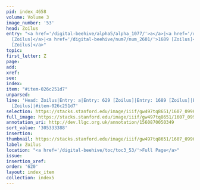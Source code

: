 ```yaml
---
pid: index_4658
volume: Volume 3
image_number: '53'
head: Zoilus
entry: "<a href='/digital-beehive/alpha5/alpha_1077/'>a</a>|<a href='/digital-beehive/num3/num_0851/'>629
  [Zoilus]</a>|<a href='/digital-beehive/num7/num_2601/'>1689 [Zoilus]</a>|<a href='/digital-beehive/num10/num_3480/'>4492
  [Zoilus]</a>"
topic:
first_letter: Z
page:
add:
xref:
see:
index:
item: "#item-026c251d7"
unparsed:
line: 'Head: Zoilus|Entry: a|Entry: 629 [Zoilus]|Entry: 1689 [Zoilus]|Entry: 4492
  [Zoilus]|#item-026c251d7'
selection: https://stacks.stanford.edu/image/iiif/gw497tq8651/1607_0996/1566,3388,730,145/full/0/default.jpg
full_image: https://stacks.stanford.edu/image/iiif/gw497tq8651/1607_0996/full/full/0/default.jpg
annotation_uri: http://dev.llgc.org.uk/annotation/1560870050349
sort_value: '305333388'
insertion:
thumbnail: https://stacks.stanford.edu/image/iiif/gw497tq8651/1607_0996/1566,3388,730,145/150,/0/default.jpg
label: Zoilus
location: "<a href='/digital-beehive/toc/toc3_53/'>Full Page</a>"
issue:
insertion_xref:
order: '620'
layout: index_item
collection: index5
---
```

